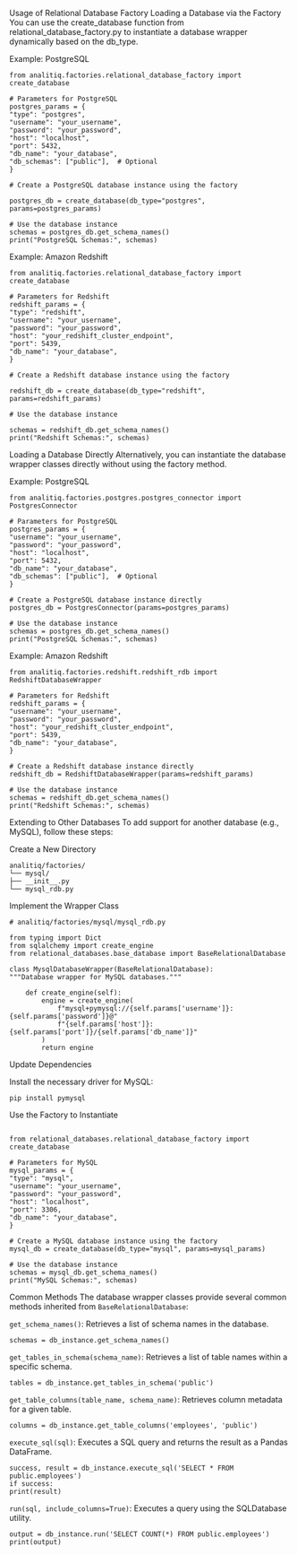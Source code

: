 Usage of Relational Database Factory
Loading a Database via the Factory
You can use the create_database function from relational_database_factory.py to instantiate a database wrapper dynamically based on the db_type.

Example: PostgreSQL

```
from analitiq.factories.relational_database_factory import create_database

# Parameters for PostgreSQL
postgres_params = {
"type": "postgres",
"username": "your_username",
"password": "your_password",
"host": "localhost",
"port": 5432,
"db_name": "your_database",
"db_schemas": ["public"],  # Optional
}

# Create a PostgreSQL database instance using the factory

postgres_db = create_database(db_type="postgres", params=postgres_params)

# Use the database instance
schemas = postgres_db.get_schema_names()
print("PostgreSQL Schemas:", schemas)
```
Example: Amazon Redshift
```
from analitiq.factories.relational_database_factory import create_database

# Parameters for Redshift
redshift_params = {
"type": "redshift",
"username": "your_username",
"password": "your_password",
"host": "your_redshift_cluster_endpoint",
"port": 5439,
"db_name": "your_database",
}

# Create a Redshift database instance using the factory

redshift_db = create_database(db_type="redshift", params=redshift_params)

# Use the database instance

schemas = redshift_db.get_schema_names()
print("Redshift Schemas:", schemas)
```

Loading a Database Directly
Alternatively, you can instantiate the database wrapper classes directly without using the factory method.

Example: PostgreSQL
```
from analitiq.factories.postgres.postgres_connector import PostgresConnector

# Parameters for PostgreSQL
postgres_params = {
"username": "your_username",
"password": "your_password",
"host": "localhost",
"port": 5432,
"db_name": "your_database",
"db_schemas": ["public"],  # Optional
}

# Create a PostgreSQL database instance directly
postgres_db = PostgresConnector(params=postgres_params)

# Use the database instance
schemas = postgres_db.get_schema_names()
print("PostgreSQL Schemas:", schemas)
```

Example: Amazon Redshift
```
from analitiq.factories.redshift.redshift_rdb import RedshiftDatabaseWrapper

# Parameters for Redshift
redshift_params = {
"username": "your_username",
"password": "your_password",
"host": "your_redshift_cluster_endpoint",
"port": 5439,
"db_name": "your_database",
}

# Create a Redshift database instance directly
redshift_db = RedshiftDatabaseWrapper(params=redshift_params)

# Use the database instance
schemas = redshift_db.get_schema_names()
print("Redshift Schemas:", schemas)
```
Extending to Other Databases
To add support for another database (e.g., MySQL), follow these steps:

Create a New Directory

```
analitiq/factories/
└── mysql/
├── __init__.py
└── mysql_rdb.py
```
Implement the Wrapper Class

```
# analitiq/factories/mysql/mysql_rdb.py

from typing import Dict
from sqlalchemy import create_engine
from relational_databases.base_database import BaseRelationalDatabase

class MysqlDatabaseWrapper(BaseRelationalDatabase):
"""Database wrapper for MySQL databases."""

    def create_engine(self):
        engine = create_engine(
            f"mysql+pymysql://{self.params['username']}:{self.params['password']}@"
            f"{self.params['host']}:{self.params['port']}/{self.params['db_name']}"
        )
        return engine
```

Update Dependencies

Install the necessary driver for MySQL:

```
pip install pymysql
```

Use the Factory to Instantiate

```

from relational_databases.relational_database_factory import create_database

# Parameters for MySQL
mysql_params = {
"type": "mysql",
"username": "your_username",
"password": "your_password",
"host": "localhost",
"port": 3306,
"db_name": "your_database",
}

# Create a MySQL database instance using the factory
mysql_db = create_database(db_type="mysql", params=mysql_params)

# Use the database instance
schemas = mysql_db.get_schema_names()
print("MySQL Schemas:", schemas)
```

Common Methods
The database wrapper classes provide several common methods inherited from `BaseRelationalDatabase`:

`get_schema_names()`: Retrieves a list of schema names in the database.

```
schemas = db_instance.get_schema_names()
```
`get_tables_in_schema(schema_name)`: Retrieves a list of table names within a specific schema.

```
tables = db_instance.get_tables_in_schema('public')
```

`get_table_columns(table_name, schema_name)`: Retrieves column metadata for a given table.

```
columns = db_instance.get_table_columns('employees', 'public')
```

`execute_sql(sql)`: Executes a SQL query and returns the result as a Pandas DataFrame.

```
success, result = db_instance.execute_sql('SELECT * FROM public.employees')
if success:
print(result)
```
`run(sql, include_columns=True)`: Executes a query using the SQLDatabase utility.

```
output = db_instance.run('SELECT COUNT(*) FROM public.employees')
print(output)
```